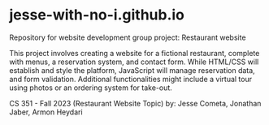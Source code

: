 # jesse-with-no-i.github.io

Repository for website development group project: Restaurant website

This project involves creating a website for a fictional restaurant, complete with menus, a reservation system, and contact form. While HTML/CSS will establish and style the platform, JavaScript will manage reservation data, and form validation. Additional functionalities might include a virtual tour using photos or an ordering system for take-out.

CS 351 - Fall 2023 (Restaurant Website Topic)
by: Jesse Cometa, Jonathan Jaber, Armon Heydari
